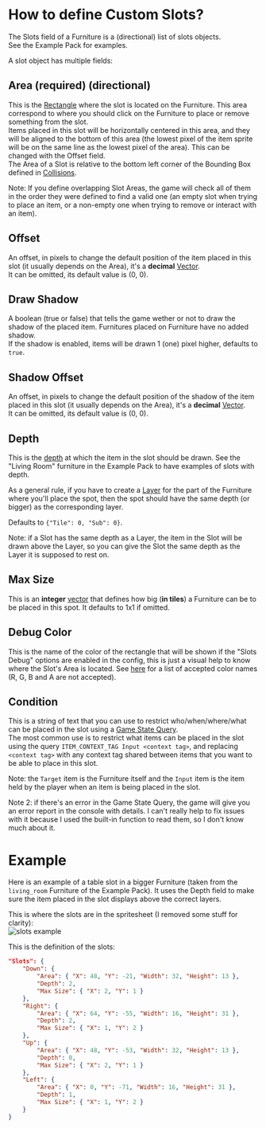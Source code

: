 # How to define Custom Slots?

The Slots field of a Furniture is a (directional) list of slots objects.  
See the Example Pack for examples.

A slot object has multiple fields:

## Area (required) (directional)

This is the [Rectangle](https://github.com/Leroymilo/FurnitureFramework/blob/3.0.0/doc/Structures/Rectangle.md) where the slot is located on the Furniture. This area correspond to where you should click on the Furniture to place or remove something from the slot.  
Items placed in this slot will be horizontally centered in this area, and they will be aligned to the bottom of this area (the lowest pixel of the item sprite will be on the same line as the lowest pixel of the area). This can be changed with the Offset field.  
The Area of a Slot is relative to the bottom left corner of the Bounding Box defined in [Collisions](https://github.com/Leroymilo/FurnitureFramework/blob/3.0.0/doc/Complex%20Fields/Collisions.md).

Note: If you define overlapping Slot Areas, the game will check all of them in the order they were defined to find a valid one (an empty slot when trying to place an item, or a non-empty one when trying to remove or interact with an item).

## Offset

An offset, in pixels to change the default position of the item placed in this slot (it usually depends on the Area), it's a **decimal** [Vector](https://github.com/Leroymilo/FurnitureFramework/blob/3.0.0/doc/Structures/Vector.md).  
It can be omitted, its default value is (0, 0).

## Draw Shadow

A boolean (true or false) that tells the game wether or not to draw the shadow of the placed item. Furnitures placed on Furniture have no added shadow.  
If the shadow is enabled, items will be drawn 1 (one) pixel higher, defaults to `true`.

## Shadow Offset

An offset, in pixels to change the default position of the shadow of the item placed in this slot (it usually depends on the Area), it's a **decimal** [Vector](https://github.com/Leroymilo/FurnitureFramework/blob/3.0.0/doc/Structures/Vector.md).  
It can be omitted, its default value is (0, 0).

## Depth

This is the [depth](https://github.com/Leroymilo/FurnitureFramework/blob/3.0.0/doc/Structures/Depth.md) at which the item in the slot should be drawn. See the "Living Room" furniture in the Example Pack to have examples of slots with depth.  

As a general rule, if you have to create a [Layer](https://github.com/Leroymilo/FurnitureFramework/blob/3.0.0/doc/Furniture.md#layers) for the part of the Furniture where you'll place the spot, then the spot should have the same depth (or bigger) as the corresponding layer.

Defaults to `{"Tile": 0, "Sub": 0}`.

Note: if a Slot has the same depth as a Layer, the item in the Slot will be drawn above the Layer, so you can give the Slot the same depth as the Layer it is supposed to rest on.

## Max Size

This is an **integer** [vector](https://github.com/Leroymilo/FurnitureFramework/blob/3.0.0/doc/Structures/Vector.md) that defines how big (**in tiles**) a Furniture can be to be placed in this spot. It defaults to 1x1 if omitted.

## Debug Color

This is the name of the color of the rectangle that will be shown if the "Slots Debug" options are enabled in the config, this is just a visual help to know where the Slot's Area is located. See [here](https://learn.microsoft.com/en-us/dotnet/api/system.drawing.color?view=net-8.0#properties) for a list of accepted color names (R, G, B and A are not accepted).

## Condition

This is a string of text that you can use to restrict who/when/where/what can be placed in the slot using a [Game State Query](https://stardewvalleywiki.com/Modding:Game_state_queries).  
The most common use is to restrict what items can be placed in the slot using the query `ITEM_CONTEXT_TAG Input <context tag>`, and replacing `<context tag>` with any context tag shared between items that you want to be able to place in this slot.

Note: the `Target` item is the Furniture itself and the `Input` item is the item held by the player when an item is being placed in the slot.

Note 2: if there's an error in the Game State Query, the game will give you an error report in the console with details. I can't really help to fix issues with it because I used the built-in function to read them, so I don't know much about it.

# Example

Here is an example of a table slot in a bigger Furniture (taken from the `living_room` Furniture of the Example Pack). It uses the Depth field to make sure the item placed in the slot displays above the correct layers.

This is where the slots are in the spritesheet (I removed some stuff for clarity):  
![slots example](https://github.com/Leroymilo/FurnitureFramework/blob/3.0.0/doc/images/slots_example.png)

This is the definition of the slots:
```json
"Slots": {
	"Down": {
		"Area": { "X": 48, "Y": -21, "Width": 32, "Height": 13 },
		"Depth": 2,
		"Max Size": { "X": 2, "Y": 1 }
	},
	"Right": {
		"Area": { "X": 64, "Y": -55, "Width": 16, "Height": 31 },
		"Depth": 2,
		"Max Size": { "X": 1, "Y": 2 }
	},
	"Up": {
		"Area": { "X": 48, "Y": -53, "Width": 32, "Height": 13 },
		"Depth": 0,
		"Max Size": { "X": 2, "Y": 1 }
	},
	"Left": {
		"Area": { "X": 0, "Y": -71, "Width": 16, "Height": 31 },
		"Depth": 1,
		"Max Size": { "X": 1, "Y": 2 }
	}
}
```
